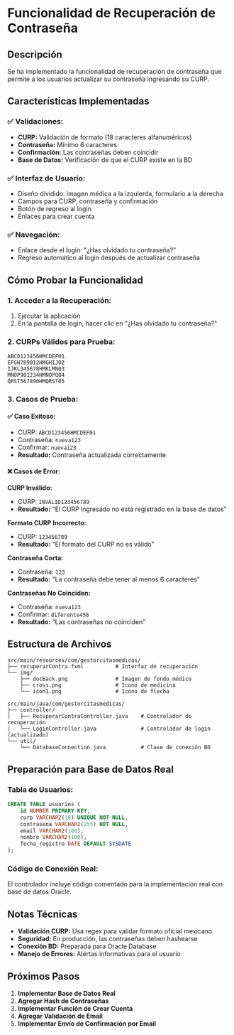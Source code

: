 # Funcionalidad de Recuperación de Contraseña

## Descripción
Se ha implementado la funcionalidad de recuperación de contraseña que permite a los usuarios actualizar su contraseña ingresando su CURP.

## Características Implementadas

### ✅ **Validaciones:**
- **CURP:** Validación de formato (18 caracteres alfanuméricos)
- **Contraseña:** Mínimo 6 caracteres
- **Confirmación:** Las contraseñas deben coincidir
- **Base de Datos:** Verificación de que el CURP existe en la BD

### ✅ **Interfaz de Usuario:**
- Diseño dividido: imagen médica a la izquierda, formulario a la derecha
- Campos para CURP, contraseña y confirmación
- Botón de regreso al login
- Enlaces para crear cuenta

### ✅ **Navegación:**
- Enlace desde el login: "¿Has olvidado tu contraseña?"
- Regreso automático al login después de actualizar contraseña

## Cómo Probar la Funcionalidad

### 1. **Acceder a la Recuperación:**
1. Ejecutar la aplicación
2. En la pantalla de login, hacer clic en "¿Has olvidado tu contraseña?"

### 2. **CURPs Válidos para Prueba:**
```
ABCD123456HMCDEF01
EFGH789012HMGHIJ02
IJKL345678HMKLMN03
MNOP901234HMNOPQ04
QRST567890HMQRST05
```

### 3. **Casos de Prueba:**

#### ✅ **Caso Exitoso:**
- CURP: `ABCD123456HMCDEF01`
- Contraseña: `nueva123`
- Confirmar: `nueva123`
- **Resultado:** Contraseña actualizada correctamente

#### ❌ **Casos de Error:**

**CURP Inválido:**
- CURP: `INVALID123456789`
- **Resultado:** "El CURP ingresado no está registrado en la base de datos"

**Formato CURP Incorrecto:**
- CURP: `123456789`
- **Resultado:** "El formato del CURP no es válido"

**Contraseña Corta:**
- Contraseña: `123`
- **Resultado:** "La contraseña debe tener al menos 6 caracteres"

**Contraseñas No Coinciden:**
- Contraseña: `nueva123`
- Confirmar: `diferente456`
- **Resultado:** "Las contraseñas no coinciden"

## Estructura de Archivos

```
src/main/resources/com/gestorcitasmedicas/
├── recuperarContra.fxml          # Interfaz de recuperación
└── img/
    ├── docBack.png               # Imagen de fondo médico
    ├── cross.png                 # Icono de medicina
    └── icon1.png                 # Icono de flecha

src/main/java/com/gestorcitasmedicas/
├── controller/
│   ├── RecuperarContraController.java    # Controlador de recuperación
│   └── LoginController.java              # Controlador de login (actualizado)
└── util/
    └── DatabaseConnection.java           # Clase de conexión BD
```

## Preparación para Base de Datos Real

### **Tabla de Usuarios:**
```sql
CREATE TABLE usuarios (
    id NUMBER PRIMARY KEY,
    curp VARCHAR2(18) UNIQUE NOT NULL,
    contrasena VARCHAR2(255) NOT NULL,
    email VARCHAR2(100),
    nombre VARCHAR2(100),
    fecha_registro DATE DEFAULT SYSDATE
);
```

### **Código de Conexión Real:**
El controlador incluye código comentado para la implementación real con base de datos Oracle.

## Notas Técnicas

- **Validación CURP:** Usa regex para validar formato oficial mexicano
- **Seguridad:** En producción, las contraseñas deben hashearse
- **Conexión BD:** Preparada para Oracle Database
- **Manejo de Errores:** Alertas informativas para el usuario

## Próximos Pasos

1. **Implementar Base de Datos Real**
2. **Agregar Hash de Contraseñas**
3. **Implementar Función de Crear Cuenta**
4. **Agregar Validación de Email**
5. **Implementar Envío de Confirmación por Email**
